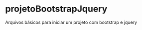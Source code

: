 projetoBootstrapJquery
======================

Arquivos básicos para iniciar um projeto com bootstrap e jquery
